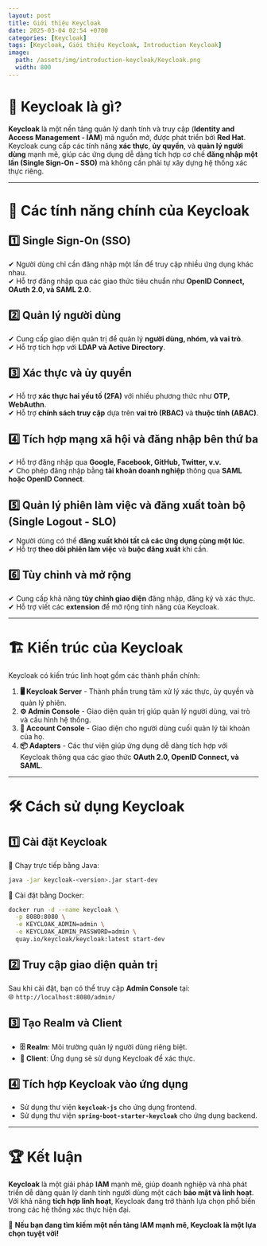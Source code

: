 ```yaml
---
layout: post
title: Giới thiệu Keycloak
date: 2025-03-04 02:54 +0700
categories: [Keycloak]
tags: [Keycloak, Giới thiệu Keycloak, Introduction Keycloak]
image:
  path: /assets/img/introduction-keycloak/Keycloak.png
  width: 800
---
```

# 🔐 Keycloak là gì?

**Keycloak** là một nền tảng quản lý danh tính và truy cập (**Identity and Access Management - IAM**) mã nguồn mở, được phát triển bởi **Red Hat**. Keycloak cung cấp các tính năng **xác thực**, **ủy quyền**, và **quản lý người dùng** mạnh mẽ, giúp các ứng dụng dễ dàng tích hợp cơ chế **đăng nhập một lần (Single Sign-On - SSO)** mà không cần phải tự xây dựng hệ thống xác thực riêng.

---

# 🚀 Các tính năng chính của Keycloak

## 1️⃣ **Single Sign-On (SSO)**
✔ Người dùng chỉ cần đăng nhập một lần để truy cập nhiều ứng dụng khác nhau.  
✔ Hỗ trợ đăng nhập qua các giao thức tiêu chuẩn như **OpenID Connect, OAuth 2.0, và SAML 2.0**.

## 2️⃣ **Quản lý người dùng**
✔ Cung cấp giao diện quản trị để quản lý **người dùng, nhóm, và vai trò**.  
✔ Hỗ trợ tích hợp với **LDAP và Active Directory**.

## 3️⃣ **Xác thực và ủy quyền**
✔ Hỗ trợ **xác thực hai yếu tố (2FA)** với nhiều phương thức như **OTP, WebAuthn**.  
✔ Hỗ trợ **chính sách truy cập** dựa trên **vai trò (RBAC)** và **thuộc tính (ABAC)**.

## 4️⃣ **Tích hợp mạng xã hội và đăng nhập bên thứ ba**
✔ Hỗ trợ đăng nhập qua **Google, Facebook, GitHub, Twitter, v.v.**  
✔ Cho phép đăng nhập bằng **tài khoản doanh nghiệp** thông qua **SAML hoặc OpenID Connect**.

## 5️⃣ **Quản lý phiên làm việc và đăng xuất toàn bộ (Single Logout - SLO)**
✔ Người dùng có thể **đăng xuất khỏi tất cả các ứng dụng cùng một lúc**.  
✔ Hỗ trợ **theo dõi phiên làm việc** và **buộc đăng xuất** khi cần.

## 6️⃣ **Tùy chỉnh và mở rộng**
✔ Cung cấp khả năng **tùy chỉnh giao diện** đăng nhập, đăng ký và xác thực.  
✔ Hỗ trợ viết các **extension** để mở rộng tính năng của Keycloak.

---

# 🏗 Kiến trúc của Keycloak

Keycloak có kiến trúc linh hoạt gồm các thành phần chính:

1. **🖥️ Keycloak Server** - Thành phần trung tâm xử lý xác thực, ủy quyền và quản lý phiên.
2. **⚙️ Admin Console** - Giao diện quản trị giúp quản lý người dùng, vai trò và cấu hình hệ thống.
3. **👤 Account Console** - Giao diện cho người dùng cuối quản lý tài khoản của họ.
4. **📦 Adapters** - Các thư viện giúp ứng dụng dễ dàng tích hợp với Keycloak thông qua các giao thức **OAuth 2.0, OpenID Connect, và SAML**.

---

# 🛠 Cách sử dụng Keycloak

## 1️⃣ **Cài đặt Keycloak**

🔹 Chạy trực tiếp bằng Java:
```bash
java -jar keycloak-<version>.jar start-dev
```

🔹 Cài đặt bằng Docker:
```bash
docker run -d --name keycloak \
  -p 8080:8080 \
  -e KEYCLOAK_ADMIN=admin \
  -e KEYCLOAK_ADMIN_PASSWORD=admin \
  quay.io/keycloak/keycloak:latest start-dev
```

## 2️⃣ **Truy cập giao diện quản trị**
Sau khi cài đặt, bạn có thể truy cập **Admin Console** tại:  
🌐 `http://localhost:8080/admin/`

## 3️⃣ **Tạo Realm và Client**
- **🗄️ Realm**: Môi trường quản lý người dùng riêng biệt.
- **🔑 Client**: Ứng dụng sẽ sử dụng Keycloak để xác thực.

## 4️⃣ **Tích hợp Keycloak vào ứng dụng**
- Sử dụng thư viện **`keycloak-js`** cho ứng dụng frontend.
- Sử dụng thư viện **`spring-boot-starter-keycloak`** cho ứng dụng backend.

---

# 🏆 Kết luận

**Keycloak** là một giải pháp **IAM** mạnh mẽ, giúp doanh nghiệp và nhà phát triển dễ dàng quản lý danh tính người dùng một cách **bảo mật và linh hoạt**. Với khả năng **tích hợp linh hoạt**, Keycloak đang trở thành lựa chọn phổ biến trong các hệ thống xác thực hiện đại.

📌 **Nếu bạn đang tìm kiếm một nền tảng IAM mạnh mẽ, Keycloak là một lựa chọn tuyệt vời!**


